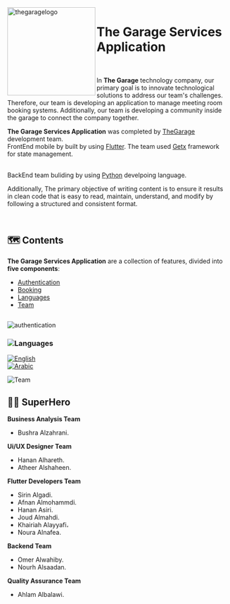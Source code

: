 <img align="left" width="200" height="full" src="https://github.com/afnanalmohd/uploadeImge/assets/53023171/a43b6c06-1ba8-43ed-9e5d-9e8eae93276e" alt="thegaragelogo" >

# The Garage Services Application



<br>

In  **The Garage** technology company, our primary goal is to innovate technological solutions to address our team's challenges. Therefore, our team is developing an application to manage meeting room booking systems. Additionally, our team is developing a community inside the garage to connect the company together.

**The Garage Services Application** was completed by <a href="https://thegarage.sa">TheGarage</a> development team.
<br>
FrontEnd mobile by  built by  using <a href="https://docs.flutter.dev/get-started/install"> Flutter</a>.
The team used <a href="https://pub.dev/packages/get">Getx</a> framework for state management.

<br>
BackEnd team buliding by using <a href="https://www.python.org/doc/">Python</a> develpoing language.


Additionally, The primary objective of writing 
content is to ensure it results in clean code that is easy to read, maintain, understand, and modify by following a structured and consistent format.




<br>

## 🗺️ Contents

**The Garage Services Application** are a collection of features, divided into **five components**:
</b></b>

- [Authentication](#authentication)
- [Booking](#booking)
- [Languages](#languages) 
- [Team](#team) 


##

![authentication]() <a id="authentication"></a>




 ### ![Languages]() <a id="languages"></a>

[![English](https://img.shields.io/badge/Language-English-yellow?style=for-the-badge)](README.md)
<br>
[![Arabic](https://img.shields.io/badge/Language-Arabic-blue?style=for-the-badge)](README.md)
  
![Team]() <a id="team"></a>

## 🦸‍♀️  SuperHero  

**Business Analysis Team**
  - Bushra Alzahrani.

**Ui/UX Designer Team**
  - Hanan Alhareth.
  - Atheer Alshaheen.

**Flutter Developers Team**
      
 -  Sirin Algadi.
 -  Afnan Almohammdi. 
 -  Hanan Asiri.
 -  Joud Almahdi.
 -  Khairiah Alayyafi،
 -  Noura Alnafea.

 **Backend Team**
 -  Omer Alwahiby.
 -  Nourh Alsaadan.

 **Quality Assurance Team**
 -  Ahlam Albalawi.

  


